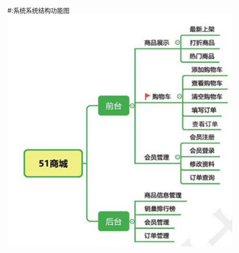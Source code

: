 #:系统系统结构功能图
![系统结构功能图](https://github.com/KikyoWu/Easygui/blob/master/image/%E7%B3%BB%E7%BB%9F%E7%BB%93%E6%9E%84%E5%8A%9F%E8%83%BD%E5%9B%BE.png)
